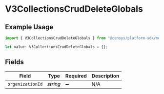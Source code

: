 # V3CollectionsCrudDeleteGlobals

## Example Usage

```typescript
import { V3CollectionsCrudDeleteGlobals } from "@censys/platform-sdk/models/operations";

let value: V3CollectionsCrudDeleteGlobals = {};
```

## Fields

| Field              | Type               | Required           | Description        |
| ------------------ | ------------------ | ------------------ | ------------------ |
| `organizationId`   | *string*           | :heavy_minus_sign: | N/A                |
